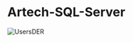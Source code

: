 # Artech-SQL-Server

![UsersDER](https://user-images.githubusercontent.com/83089714/171699642-4a2cc097-85c3-4ef1-ae0a-c4a40a185b65.png)

